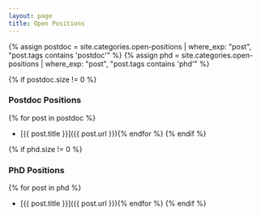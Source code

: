 ```yaml
---
layout: page
title: Open Positions
---
```


{% assign postdoc = site.categories.open-positions | where_exp: "post", "post.tags contains 'postdoc'" %}
{% assign phd = site.categories.open-positions | where_exp: "post", "post.tags contains 'phd'" %}

{% if postdoc.size != 0 %}
### Postdoc Positions
{% for post in postdoc %}
- [{{ post.title }}]({{ post.url }}){% endfor %}
{% endif %}

{% if phd.size != 0 %}
### PhD Positions
{% for post in phd %}
- [{{ post.title }}]({{ post.url }}){% endfor %}
{% endif %}
